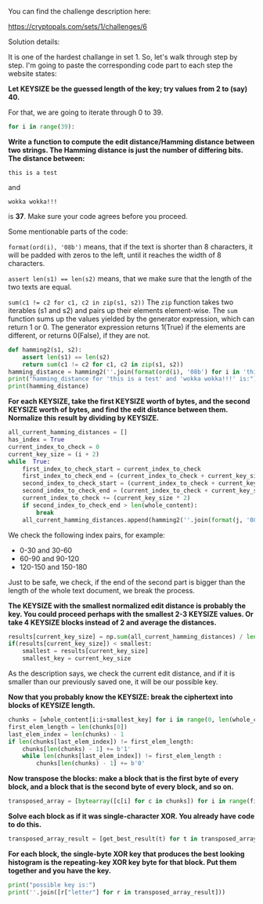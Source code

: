 You can find the challenge description here:

https://cryptopals.com/sets/1/challenges/6

Solution details:

It is one of the hardest challange in set 1. So, let's walk through step by step. I'm going to paste the corresponding code part to each step the website states:  

**Let KEYSIZE be the guessed length of the key; try values from 2 to (say) 40.**

For that, we are going to iterate through 0 to 39.

```python
for i in range(39):
```

**Write a function to compute the edit distance/Hamming distance between two strings. The Hamming distance is just the number of differing bits. The distance between:**

`this is a test`  

and  

`wokka wokka!!!`  

is **37**. Make sure your code agrees before you proceed.

Some mentionable parts of the code:

`format(ord(i), '08b')` means, that if the text is shorter than 8 characters, it will be padded with zeros to the left, until it reaches the width of 8 characters.  

`assert len(s1) == len(s2)` means, that we make sure that the length of the two texts are equal.  

`sum(c1 != c2 for c1, c2 in zip(s1, s2))`  The `zip` function takes two iterables (s1 and s2) and pairs up their elements element-wise. The `sum` function sums up the values yielded by the generator expression, which can return 1 or 0. The generator expression returns 1(True) if the elements are different, or returns 0(False), if they are not.


```python
def hamming2(s1, s2):
    assert len(s1) == len(s2)
    return sum(c1 != c2 for c1, c2 in zip(s1, s2))
hamming_distance = hamming2(''.join(format(ord(i), '08b') for i in 'this is a test'),''.join(format(ord(i), '08b') for i in 'wokka wokka!!!'))
print("hamming_distance for 'this is a test' and 'wokka wokka!!!' is:")
print(hamming_distance)
```


**For each KEYSIZE, take the first KEYSIZE worth of bytes, and the second KEYSIZE worth of bytes, and find the edit distance between them. Normalize this result by dividing by KEYSIZE.**

```python
all_current_hamming_distances = []
has_index = True
current_index_to_check = 0
current_key_size = (i + 2)
while  True:
    first_index_to_check_start = current_index_to_check
    first_index_to_check_end = (current_index_to_check + current_key_size)
    second_index_to_check_start = (current_index_to_check + current_key_size)
    second_index_to_check_end = (current_index_to_check + current_key_size) + current_key_size
    current_index_to_check += (current_key_size * 2)
    if second_index_to_check_end > len(whole_content):
        break
    all_current_hamming_distances.append(hamming2(''.join(format(j, '08b') for j in whole_content[first_index_to_check_start:first_index_to_check_end]) ,''.join(format(j, '08b') for j in whole_content[second_index_to_check_start:second_index_to_check_end])) / current_key_size)
```

We check the following index pairs, for example:
- 0-30 and 30-60
- 60-90 and 90-120
- 120-150 and 150-180


Just to be safe, we check, if the end of the second part is bigger than the length of the whole text document, we break the process.  

**The KEYSIZE with the smallest normalized edit distance is probably the key. You could proceed perhaps with the smallest 2-3 KEYSIZE values. Or take 4 KEYSIZE blocks instead of 2 and average the distances.**

```python
results[current_key_size] = np.sum(all_current_hamming_distances) / len(all_current_hamming_distances)
if(results[current_key_size]) < smallest:
    smallest = results[current_key_size]
    smallest_key = current_key_size
```

As the description says, we check the current edit distance, and if it is smaller than our previously saved one, it will be our possible key.

**Now that you probably know the KEYSIZE: break the ciphertext into blocks of KEYSIZE length.**  

```python
chunks = [whole_content[i:i+smallest_key] for i in range(0, len(whole_content), smallest_key)]
first_elem_length = len(chunks[0])
last_elem_index = len(chunks) - 1
if len(chunks[last_elem_index]) != first_elem_length:
    chunks[len(chunks) - 1] += b'1'
    while len(chunks[last_elem_index]) != first_elem_length :
        chunks[len(chunks) - 1] += b'0'
```

**Now transpose the blocks: make a block that is the first byte of every block, and a block that is the second byte of every block, and so on.**

```python
transposed_array = [bytearray([c[i] for c in chunks]) for i in range(first_elem_length)]
```

**Solve each block as if it was single-character XOR. You already have code to do this.**

```python
transposed_array_result = [get_best_result(t) for t in transposed_array]
```

**For each block, the single-byte XOR key that produces the best looking histogram is the repeating-key XOR key byte for that block. Put them together and you have the key.**

```python
print("possible key is:")
print(''.join([r["letter"] for r in transposed_array_result]))
```